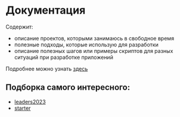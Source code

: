 # Документация

Содержит:

- описание проектов, которыми занимаюсь в свободное время
- полезные подходы, которые использую для разработки
- описание полезных шагов или примеры скриптов для разных ситуаций при разработке приложений

Подробнее можно узнать [здесь](/projects/docs/intro.md)

## Подборка самого интересного:

- [leaders2023](/projects/leaders2023/intro.md)
- [starter](/projects/starter/intro.md)
